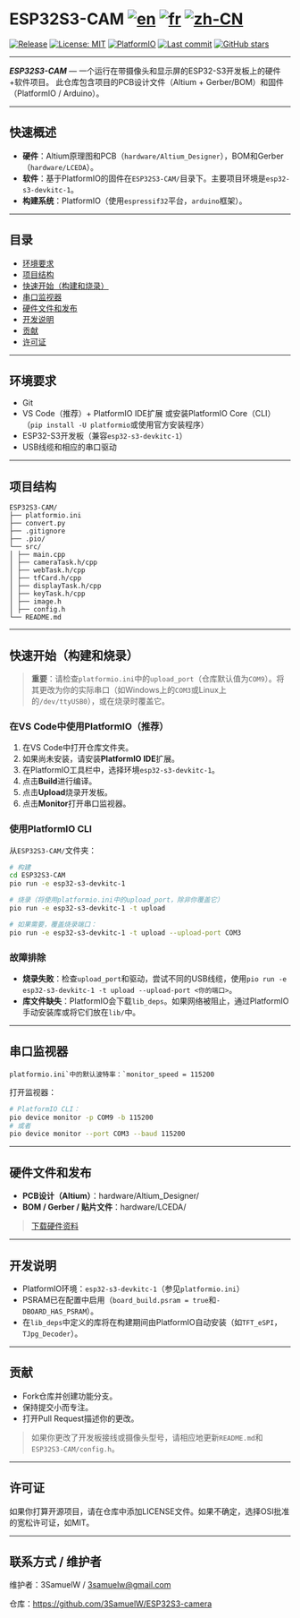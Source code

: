 # ESP32S3-CAM [![en](https://img.shields.io/badge/lang-en-red.svg)](readme.md) [![fr](https://img.shields.io/badge/lang-fr-yellow.svg)](readme.fr.md) [![zh-CN](https://img.shields.io/badge/lang-zh--CN-green.svg)](readme.zh-CN.md)


[![Release](https://img.shields.io/github/v/release/3SamuelW/ESP32S3-camera?display_name=tag)](https://github.com/3SamuelW/ESP32S3-camera/releases) [![License: MIT](https://img.shields.io/badge/License-MIT-yellow.svg)](https://opensource.org/licenses/MIT) [![PlatformIO](https://img.shields.io/badge/PlatformIO-ESP32--S3-orange)](https://platformio.org/) [![Last commit](https://img.shields.io/github/last-commit/3SamuelW/ESP32S3-camera)](https://github.com/3SamuelW/ESP32S3-camera/commits/main) [![GitHub stars](https://img.shields.io/github/stars/3SamuelW/ESP32S3-camera?style=social)](https://github.com/3SamuelW/ESP32S3-camera/stargazers)

---

***ESP32S3-CAM*** — 一个运行在带摄像头和显示屏的ESP32-S3开发板上的硬件+软件项目。 此仓库包含项目的PCB设计文件（Altium + Gerber/BOM）和固件（PlatformIO / Arduino）。

---

## 快速概述

- **硬件**：Altium原理图和PCB（`hardware/Altium_Designer`），BOM和Gerber（`hardware/LCEDA`）。
- **软件**：基于PlatformIO的固件在`ESP32S3-CAM/`目录下。主要项目环境是`esp32-s3-devkitc-1`。
- **构建系统**：PlatformIO（使用`espressif32`平台，`arduino`框架）。

---

## 目录

- [环境要求](https://claude.ai/chat/28219a8d-7a73-4137-866f-85d5bd78dcbb#环境要求)
- [项目结构](https://claude.ai/chat/28219a8d-7a73-4137-866f-85d5bd78dcbb#项目结构)
- [快速开始（构建和烧录）](https://claude.ai/chat/28219a8d-7a73-4137-866f-85d5bd78dcbb#快速开始构建和烧录)
- [串口监视器](https://claude.ai/chat/28219a8d-7a73-4137-866f-85d5bd78dcbb#串口监视器)
- [硬件文件和发布](https://claude.ai/chat/28219a8d-7a73-4137-866f-85d5bd78dcbb#硬件文件和发布)
- [开发说明](https://claude.ai/chat/28219a8d-7a73-4137-866f-85d5bd78dcbb#开发说明)
- [贡献](https://claude.ai/chat/28219a8d-7a73-4137-866f-85d5bd78dcbb#贡献)
- [许可证](https://claude.ai/chat/28219a8d-7a73-4137-866f-85d5bd78dcbb#许可证)

---

## 环境要求

- Git
- VS Code（推荐）+ PlatformIO IDE扩展 或安装PlatformIO Core（CLI）（`pip install -U platformio`或使用官方安装程序）
- ESP32-S3开发板（兼容`esp32-s3-devkitc-1`）
- USB线缆和相应的串口驱动

---

## 项目结构

```
ESP32S3-CAM/
├── platformio.ini 
├── convert.py
├── .gitignore
├── .pio/ 
└── src/
│ ├── main.cpp
│ ├── cameraTask.h/cpp
│ ├── webTask.h/cpp
│ ├── tfCard.h/cpp
│ ├── displayTask.h/cpp
│ ├── keyTask.h/cpp
│ ├── image.h
│ ├── config.h
└── README.md
```

---

## 快速开始（构建和烧录）

> **重要**：请检查`platformio.ini`中的`upload_port`（仓库默认值为`COM9`）。将其更改为你的实际串口（如Windows上的`COM3`或Linux上的`/dev/ttyUSB0`），或在烧录时覆盖它。

### 在VS Code中使用PlatformIO（推荐）

1. 在VS Code中打开仓库文件夹。
2. 如果尚未安装，请安装**PlatformIO IDE**扩展。
3. 在PlatformIO工具栏中，选择环境`esp32-s3-devkitc-1`。
4. 点击**Build**进行编译。
5. 点击**Upload**烧录开发板。
6. 点击**Monitor**打开串口监视器。

### 使用PlatformIO CLI

从`ESP32S3-CAM/`文件夹：

```bash
# 构建
cd ESP32S3-CAM
pio run -e esp32-s3-devkitc-1

# 烧录（将使用platformio.ini中的upload_port，除非你覆盖它）
pio run -e esp32-s3-devkitc-1 -t upload

# 如果需要，覆盖烧录端口：
pio run -e esp32-s3-devkitc-1 -t upload --upload-port COM3
```

### 故障排除

- **烧录失败**：检查`upload_port`和驱动，尝试不同的USB线缆，使用`pio run -e esp32-s3-devkitc-1 -t upload --upload-port <你的端口>`。
- **库文件缺失**：PlatformIO会下载`lib_deps`。如果网络被阻止，通过PlatformIO手动安装库或将它们放在`lib/`中。

---

## 串口监视器

```
platformio.ini`中的默认波特率：`monitor_speed = 115200
```

打开监视器：

```bash
# PlatformIO CLI：
pio device monitor -p COM9 -b 115200
# 或者
pio device monitor --port COM3 --baud 115200
```

---

## 硬件文件和发布

- **PCB设计（Altium）**：hardware/Altium_Designer/
- **BOM / Gerber / 贴片文件**：hardware/LCEDA/

> [下载硬件资料](https://github.com/3SamuelW/ESP32S3-camera/releases/download/v1.0/hardware.zip)

---

## 开发说明

- PlatformIO环境：`esp32-s3-devkitc-1`（参见`platformio.ini`）
- PSRAM已在配置中启用（`board_build.psram = true`和`-DBOARD_HAS_PSRAM`）。
- 在`lib_deps`中定义的库将在构建期间由PlatformIO自动安装（如`TFT_eSPI`，`TJpg_Decoder`）。

---

## 贡献

- Fork仓库并创建功能分支。
- 保持提交小而专注。
- 打开Pull Request描述你的更改。

> 如果你更改了开发板接线或摄像头型号，请相应地更新`README.md`和`ESP32S3-CAM/config.h`。

---

## 许可证

如果你打算开源项目，请在仓库中添加LICENSE文件。如果不确定，选择OSI批准的宽松许可证，如MIT。

---

## 联系方式 / 维护者

维护者：3SamuelW / [3samuelw@gmail.com](mailto:3samuelw@gmail.com)

仓库：https://github.com/3SamuelW/ESP32S3-camera